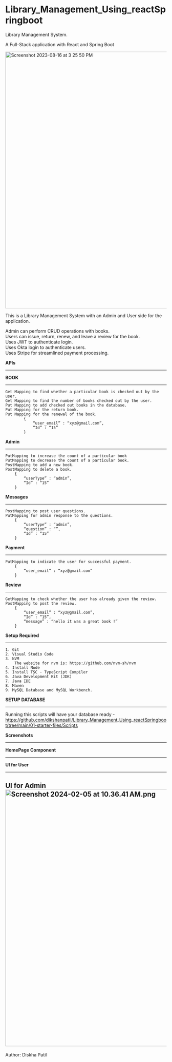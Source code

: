 # Library_Management_Using_reactSpringboot
Library Management System.


A Full-Stack application with React and Spring Boot

<img width="800" alt="Screenshot 2023-08-16 at 3 25 50 PM" src="https://github.com/dikshanpatil/Library_Management_Using_reactSpringboot/assets/128430331/8d24350d-a431-4898-a8f9-fcb3ea2cd857">

This is a Library Management System with an Admin and  User side for the application.   

Admin can perform CRUD operations with books.  
Users can issue, return, renew, and leave a review for the book.  
Uses JWT to authenticate login.  
Uses Okta login to authenticate users.  
Uses Stripe for streamlined payment processing.  


**APIs**

---
**BOOK**   

---  

    Get Mapping to find whether a particular book is checked out by the user.
    Get Mapping to find the number of books checked out by the user.
    Put Mapping to add checked out books in the database.
    Put Mapping for the return book.
    Put Mapping for the renewal of the book.
    		{
    			“user_email” : “xyz@gmail.com”,
    			“Id” : “15”
            }

**Admin**  

---  

    PutMapping to increase the count of a particular book
    PutMapping to decrease the count of a particular book.
    PostMapping to add a new book.
    PostMapping to delete a book. 
        {
    		“userType” : “admin”,
    		“Id” : “15”
        }

 
**Messages**  

---  

    PostMapping to post user questions.
    PutMapping for admin response to the questions.
        {
    		“userType” : “admin”,
    		“question” : “”,
    		“Id” : “15”
        }
  
**Payment**  

---  

    PutMapping to indicate the user for successful payment.
        {
    		“user_email” : “xyz@gmail.com”
        }
    	
**Review**  

---  

    GetMapping to check whether the user has already given the review.
    PostMapping to post the review.
        {
    	    “user_email” : “xyz@gmail.com”,
    	    “Id” : “15”,
            “message” : “hello it was a great book !”
        }
 

**Setup Required**  

---  

    1. Git  
    2. Visual Studio Code  
    3. NVM  
    	The website for nvm is: https://github.com/nvm-sh/nvm  
    4. Install Node  
    5. Install TSC - TypeScript Compiler   
    6. Java Development Kit (JDK)  
    7. Java IDE   
    8. Maven  
    9. MySQL Database and MySQL Workbench.    

**SETUP DATABASE**   

---  

 Running this scripts will have your database ready - 
 https://github.com/dikshanpatil/Library_Management_Using_reactSpringboot/tree/main/01-starter-files/Scripts
    
**Screenshots**  

---  


**HomePage Component**    

---  


**UI for User**  

---  

**UI for Admin**  
<img width="800" alt="Screenshot 2024-02-05 at 10.36.41 AM.png" src="Screenshot 2024-02-05 at 10.36.41 AM.png">
---  










Author: Diskha Patil
